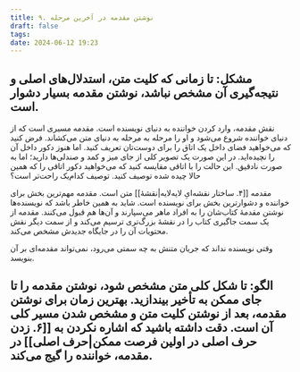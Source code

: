 ```yaml
---
title: ۹. نوشتن مقدمه در آخرین مرحله
draft: false
tags: 
date: 2024-06-12 19:23
---
```

## مشکل: تا زمانی که کلیت متن، استدلال‌های اصلی و نتیجه‌گیری آن مشخص نباشد، نوشتن مقدمه بسیار دشوار است.

نقش مقدمه، وارد کردن خواننده به دنیای نویسنده است. مقدمه مسیری است که از دنیای خواننده شروع می‌شود و او را مرحله به مرحله به دنیای متن می‌کشاند. فرض کنید که می‌خواهید فضای داخل یک اتاق را برای دوست‌تان تعریف کنید. اما هنوز دکور داخل آن را نچیده‌اید. در این صورت یک تصویر کلی از جای میز و کمد و صندلی‌ها دارید؛ اما به صورت نادقیق. این حالت را با اتاقی مقایسه کنید که می‌خواهید دکور اتاقی را که همین حالا چیده شده توصیف کنید. توصیف کدام‌یک راحت‌تر است؟

مقدمه [[۴. ساختار نقشه‌ایِ لایه‌لایه|نقشهٔ]] متن است. مقدمه مهم‌ترین بخش برای خواننده و دشوارترین بخش برای نویسنده است. شاید به همین خاطر باشد که نویسنده‌ها نوشتن مقدمهٔ کتاب‌شان را به افراد ماهر می‌سپارند و آن‌ها هم قبول می‌کنند. مقدمه از یک سمت جاگیری کتاب را در نقشهٔ بزرگ‌تری ترسیم می‌کند و از سمت دیگر نقش محتویات آن را در جایگاه جدیدش مشخص می‌کند.

وقتی نویسنده نداند که جریان متنش به چه سمتی می‌رود، نمی‌تواند مقدمه‌ای بر آن بنویسد.
## الگو: تا شکل کلی متن مشخص شود، نوشتن مقدمه را تا جای ممکن به تأخیر بیندازید. بهترین زمان برای نوشتن مقدمه، بعد از نوشتن کلیت متن و مشخص شدن مسیر کلی آن است. دقت داشته باشید که اشاره نکردن به [[۶. زدن حرف اصلی در اولین فرصت ممکن|حرف اصلی]] در مقدمه، خواننده را گیج می‌کند.
